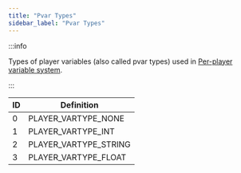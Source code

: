 ```yaml
---
title: "Pvar Types"
sidebar_label: "Pvar Types"
---
```


:::info

Types of player variables (also called pvar types) used in [Per-player variable system](../../tutorials/perplayervariablesystem).

:::

| ID  | Definition            |
| --- | --------------------- |
| 0   | PLAYER_VARTYPE_NONE   |
| 1   | PLAYER_VARTYPE_INT    |
| 2   | PLAYER_VARTYPE_STRING |
| 3   | PLAYER_VARTYPE_FLOAT  |
